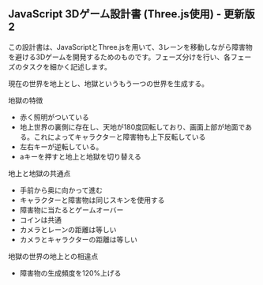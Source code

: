 ## JavaScript 3Dゲーム設計書 (Three.js使用) - 更新版2

この設計書は、JavaScriptとThree.jsを用いて、3レーンを移動しながら障害物を避ける3Dゲームを開発するためのものです。フェーズ分けを行い、各フェーズのタスクを細かく記述します。

現在の世界を地上とし、地獄というもう一つの世界を生成する。

地獄の特徴
- 赤く照明がついている
- 地上世界の裏側に存在し、天地が180度回転しており、画面上部が地面である。これによってキャラクターと障害物も上下反転している
- 左右キーが逆転している。
- aキーを押すと地上と地獄を切り替える
  
地上と地獄の共通点
- 手前から奥に向かって進む
- キャラクターと障害物は同じスキンを使用する
- 障害物に当たるとゲームオーバー
- コインは共通
- カメラとレーンの距離は等しい
- カメラとキャラクターの距離は等しい
  
地獄の世界の地上との相違点
- 障害物の生成頻度を120%上げる
